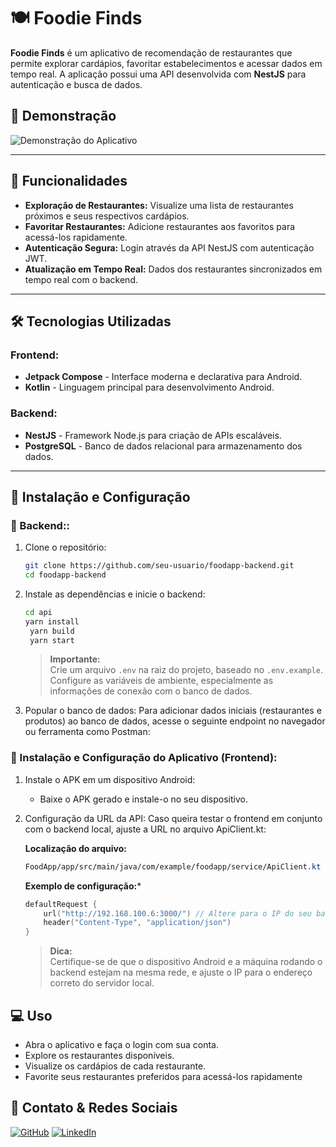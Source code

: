 # 🍽️ Foodie Finds

**Foodie Finds** é um aplicativo de recomendação de restaurantes que permite explorar cardápios, favoritar estabelecimentos e acessar dados em tempo real. A aplicação possui uma API desenvolvida com **NestJS** para autenticação e busca de dados.

## 📸 Demonstração

![Demonstração do Aplicativo](images/FoodieFinds.gif)  

---

## 🚀 Funcionalidades

- **Exploração de Restaurantes:** Visualize uma lista de restaurantes próximos e seus respectivos cardápios.
- **Favoritar Restaurantes:** Adicione restaurantes aos favoritos para acessá-los rapidamente.
- **Autenticação Segura:** Login através da API NestJS com autenticação JWT.
- **Atualização em Tempo Real:** Dados dos restaurantes sincronizados em tempo real com o backend.

---

## 🛠️ Tecnologias Utilizadas

### **Frontend:**
- **Jetpack Compose** - Interface moderna e declarativa para Android.
- **Kotlin** - Linguagem principal para desenvolvimento Android.

### **Backend:**
- **NestJS** - Framework Node.js para criação de APIs escaláveis.
- **PostgreSQL** - Banco de dados relacional para armazenamento dos dados.

---

## 🔧 Instalação e Configuração

### 🚀 Backend::
1. Clone o repositório:
   ```bash
   git clone https://github.com/seu-usuario/foodapp-backend.git
   cd foodapp-backend
    ```
2. Instale as dependências e inicie o backend:
   ```bash
   cd api
   yarn install
    yarn build
    yarn start
    ```
    > **Importante:**  
    > Crie um arquivo `.env` na raiz do projeto, baseado no `.env.example`. Configure as variáveis de ambiente, especialmente as informações de conexão com o banco de dados.
3. Popular o banco de dados: Para adicionar dados iniciais (restaurantes e produtos) ao banco de dados, acesse o seguinte endpoint no navegador ou ferramenta como Postman:

### 📱 Instalação e Configuração do Aplicativo (Frontend):
1. Instale o APK em um dispositivo Android:

    - Baixe o APK gerado e instale-o no seu dispositivo.
2. Configuração da URL da API: Caso queira testar o frontend em conjunto com o backend local, ajuste a URL no arquivo ApiClient.kt:

    **Localização do arquivo:**

    ```css
    FoodApp/app/src/main/java/com/example/foodapp/service/ApiClient.kt
    ```
    **Exemplo de configuração:***

    ```kotlin
    defaultRequest {
        url("http://192.168.100.6:3000/") // Altere para o IP do seu backend local
        header("Content-Type", "application/json")
    }
    ```
    > **Dica:**  
    > Certifique-se de que o dispositivo Android e a máquina rodando o backend estejam na mesma rede, e ajuste o IP para o endereço correto do servidor local.

## 💻 Uso
- Abra o aplicativo e faça o login com sua conta.
- Explore os restaurantes disponíveis.
- Visualize os cardápios de cada restaurante.
- Favorite seus restaurantes preferidos para acessá-los rapidamente
  
##  📱 Contato & Redes Sociais

[![GitHub](https://img.shields.io/badge/GitHub-Profile-%23121011?style=flat&logo=github)](https://github.com/BrunoHiago)
[![LinkedIn](https://img.shields.io/badge/LinkedIn-Profile-%230077B5?style=flat&logo=linkedin)](https://www.linkedin.com/in/bruno-hiago/)